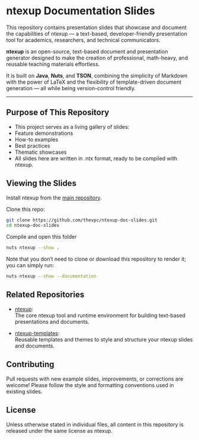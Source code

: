 # ntexup Documentation Slides

This repository contains presentation slides that showcase and document the capabilities of ntexup — a text-based, developer-friendly presentation tool for academics, researchers, and technical communicators.

**ntexup** is an open-source, text-based document and presentation generator designed to make the creation of professional, math-heavy, and reusable teaching materials effortless.

It is built on **Java**, **Nuts**, and **TSON**, combining the simplicity of Markdown with the power of LaTeX and the flexibility of template-driven document generation — all while being version-control friendly.

---

## Purpose of This Repository
- This project serves as a living gallery of slides:
- Feature demonstrations
- How-to examples
- Best practices
- Thematic showcases
- All slides here are written in .ntx format, ready to be compiled with ntexup.

## **Viewing the Slides**

Install ntexup from the [main repository](https://github.com/thevpc/ntexup.git).

Clone this repo:

```bash
git clone https://github.com/thevpc/ntexup-doc-slides.git
cd ntexup-doc-slides
```

Compile and open this folder

```bash
nuts ntexup --show .
```

Note that you don’t need to clone or download this repository to render it; you can simply run:


```bash
nuts ntexup --show --documentation
```

## Related Repositories

- [ntexup](https://github.com/thevpc/ntexup):  
  The core ntexup tool and runtime environment for building text-based presentations and documents.

- [ntexup-templates](https://github.com/thevpc/ntexup-templates):  
  Reusable templates and themes to style and structure your ntexup slides and documents.


## Contributing
Pull requests with new example slides, improvements, or corrections are welcome!
Please follow the style and formatting conventions used in existing slides.

## License
Unless otherwise stated in individual files, all content in this repository is released under the same license as ntexup.

